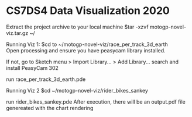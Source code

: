 # CS7DS4 Data Visualization 2020


Extract the project archive to your local machine 
$tar -xzvf motogp-novel-viz.tar.gz ~/

Running Viz 1:
$cd to ~/motogp-novel-viz/race_per_track_3d_earth  
Open processing and ensure you have peasycam library installed.

If not, go to Sketch menu > Import Library... > Add Library...
search and install PeasyCam 302

run race_per_track_3d_earth.pde

Running Viz 2
$cd ~/motogp-novel-viz/rider_bikes_sankey

run rider_bikes_sankey.pde
After execution, there will be an output.pdf file genereated with the chart rendering
